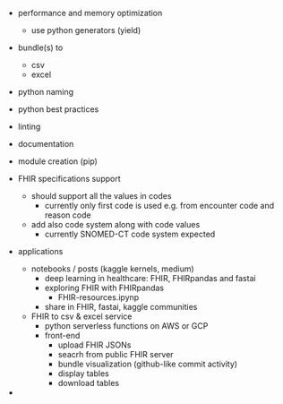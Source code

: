 
* performance and memory optimization
    * use python generators (yield)
* bundle(s) to
    * csv
    * excel
* python naming
* python best practices
* linting
* documentation
* module creation (pip)

* FHIR specifications support
    * should support all the values in codes
        * currently only first code is used e.g. from encounter code and reason code
    * add also code system along with code values
        * currently SNOMED-CT code system expected

* applications
    * notebooks / posts (kaggle kernels, medium)
        * deep learning in healthcare: FHIR, FHIRpandas and fastai
        * exploring FHIR with FHIRpandas
            * FHIR-resources.ipynp
        * share in FHIR, fastai, kaggle communities
    * FHIR to csv & excel service
        * python serverless functions on AWS or GCP
        * front-end
            * upload FHIR JSONs
            - seacrh from public FHIR server  
            * bundle visualization (github-like commit activity)
            * display tables
            * download tables
* 
